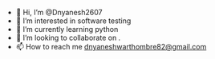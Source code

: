 - 👋 Hi, I’m @Dnyanesh2607
- 👀 I’m interested in software testing 
- 🌱 I’m currently learning python 
- 💞️ I’m looking to collaborate on .
- 📫 How to reach me dnyaneshwarthombre82@gmail.com

<!---
Dnyanesh2607/Dnyanesh2607 is a ✨ special ✨ repository because its `README.md` (this file) appears on your GitHub profile.
You can click the Preview link to take a look at your changes.
--->
